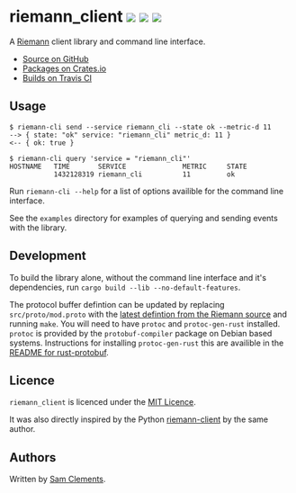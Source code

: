 # riemann_client [![](https://img.shields.io/crates/v/riemann_client.svg)](https://crates.io/crates/riemann_client) [![](https://img.shields.io/crates/l/riemann_client.svg)](https://crates.io/crates/riemann_client) [![](https://img.shields.io/travis/borntyping/rust-riemann_client.svg)](https://travis-ci.org/borntyping/rust-riemann_client)

A [Riemann](http://riemann.io/) client library and command line interface.

* [Source on GitHub](https://github.com/borntyping/rust-riemann_client)
* [Packages on Crates.io](https://crates.io/crates/riemann_client)
* [Builds on Travis CI](https://travis-ci.org/borntyping/rust-riemann_client)

Usage
-----

```
$ riemann-cli send --service riemann_cli --state ok --metric-d 11
--> { state: "ok" service: "riemann_cli" metric_d: 11 }
<-- { ok: true }
```

```
$ riemann-cli query 'service = "riemann_cli"'
HOSTNAME   TIME       SERVICE              METRIC     STATE
           1432128319 riemann_cli          11         ok
```

Run `riemann-cli --help` for a list of options availible for the command line interface.

See the `examples` directory for examples of querying and sending events with the library.

Development
-----------

To build the library alone, without the command line interface and it's dependencies, run `cargo build --lib --no-default-features`.

The protocol buffer defintion can be updated by replacing `src/proto/mod.proto` with the [latest defintion from the Riemann source](https://raw.githubusercontent.com/aphyr/riemann-java-client/master/src/main/proto/riemann/proto.proto) and running `make`. You will need to have `protoc` and `protoc-gen-rust` installed. `protoc` is provided by the `protobuf-compiler` package on Debian based systems. Instructions for installing `protoc-gen-rust` this are availible in the [README for rust-protobuf](https://github.com/stepancheg/rust-protobuf).

Licence
-------

`riemann_client` is licenced under the [MIT Licence](http://opensource.org/licenses/MIT).

It was also directly inspired by the Python [riemann-client](http://github.com/borntyping/python-riemann-client) by the same author.

Authors
-------

Written by [Sam Clements](sam@borntyping.co.uk).
